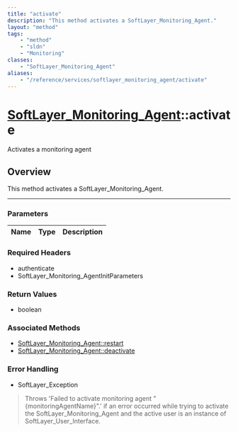 ```yaml
---
title: "activate"
description: "This method activates a SoftLayer_Monitoring_Agent."
layout: "method"
tags:
    - "method"
    - "sldn"
    - "Monitoring"
classes:
    - "SoftLayer_Monitoring_Agent"
aliases:
    - "/reference/services/softlayer_monitoring_agent/activate"
---
```

# [SoftLayer_Monitoring_Agent](/reference/services/SoftLayer_Monitoring_Agent)::activate

Activates a monitoring agent


## Overview 
This method activates a SoftLayer_Monitoring_Agent.

-----

### Parameters 
|Name | Type | Description |
| --- | --- | --- |


### Required Headers
* authenticate
* SoftLayer_Monitoring_AgentInitParameters


### Return Values
* boolean


### Associated Methods

*  [SoftLayer_Monitoring_Agent::restart](/reference/services/SoftLayer_Monitoring_Agent/restart )
*  [SoftLayer_Monitoring_Agent::deactivate](/reference/services/SoftLayer_Monitoring_Agent/deactivate )



### Error Handling

* SoftLayer_Exception 

> Throws 'Failed to activate monitoring agent "{monitoringAgentName}".' if an error occurred while trying to activate the SoftLayer_Monitoring_Agent and the active user is an instance of SoftLayer_User_Interface. 



